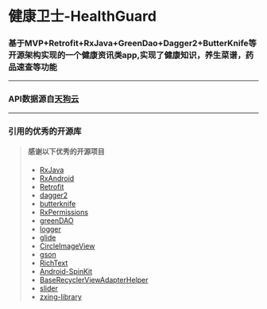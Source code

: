 # 健康卫士-HealthGuard
### 基于MVP+Retrofit+RxJava+GreenDao+Dagger2+ButterKnife等开源架构实现的一个健康资讯类app,实现了健康知识，养生菜谱，药品速查等功能
***
### API数据源自[天狗云](http://www.tngou.net)
*** 
### 引用的优秀的开源库
>#### 感谢以下优秀的开源项目
  > * [RxJava](https://github.com/ReactiveX/RxJava) 
  > * [RxAndroid](https://github.com/ReactiveX/RxAndroid)
  > * [Retrofit](https://github.com/square/retrofit)
  > * [dagger2](https://github.com/google/dagger)
  > * [butterknife](https://github.com/JakeWharton/butterknife)
  > * [RxPermissions](https://github.com/tbruyelle/RxPermissions)
  > * [greenDAO](https://github.com/greenrobot/greenDAO)
  > * [logger](https://github.com/orhanobut/logger)
  > * [glide](https://github.com/bumptech/glide)
  > * [CircleImageView](https://github.com/hdodenhof/CircleImageView)
  > * [gson](https://github.com/google/gson)
  > * [RichText](https://github.com/zzhoujay/RichText)
  > * [Android-SpinKit](https://github.com/ybq/Android-SpinKit)
  > * [BaseRecyclerViewAdapterHelper](https://github.com/CymChad/BaseRecyclerViewAdapterHelper)
  > * [slider](https://github.com/daimajia/AndroidImageSlider)
  > * [zxing-library](https://github.com/zxing/zxing)
  

